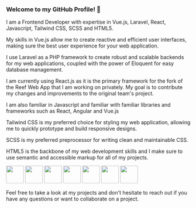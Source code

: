 ### Welcome to my GitHub Profile! 👋

I am a Frontend Developer with expertise in Vue.js, Laravel, React, Javascript, Tailwind CSS, SCSS and HTML5.

My skills in Vue.js allow me to create reactive and efficient user interfaces, making sure the best user experience for your web application.

I use Laravel as a PHP framework to create robust and scalable backends for my web applications, coupled with the power of Eloquent for easy database management.

I am currently using React.js as it is the primary framework for the fork of the Reef Web App that I am working on privately. My goal is to contribute my changes and improvements to the original team's project.

I am also familiar in Javascript and familiar with familiar libraries and frameworks such as React, Angular and Vue.js

Tailwind CSS is my preferred choice for styling my web application, allowing me to quickly prototype and build responsive designs.

SCSS is my preferred preprocessor for writing clean and maintainable CSS.

HTML5 is the backbone of my web development skills and I make sure to use semantic and accessible markup for all of my projects.

<img src="https://img.icons8.com/color/48/000000/vue-js.png" width="48"> <img src="https://img.icons8.com/color/48/000000/laravel.png" width="48"> <img src="https://img.icons8.com/color/48/000000/react-native.png" width="48"> <img src="https://img.icons8.com/color/48/000000/javascript.png" width="48"> <img src="https://img.icons8.com/color/48/000000/tailwind-css.png" width="48"> <img src="https://img.icons8.com/color/48/000000/sass.png" width="48"> <img src="https://img.icons8.com/color/48/000000/html-5.png" width="48">

Feel free to take a look at my projects and don't hesitate to reach out if you have any questions or want to collaborate on a project.




